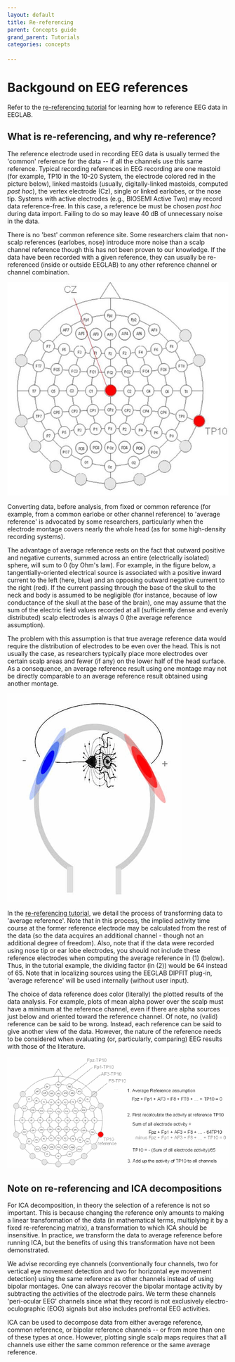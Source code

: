 ```yaml
---
layout: default
title: Re-referencing
parent: Concepts guide
grand_parent: Tutorials
categories: concepts

---
```

Backgound on EEG references
=====

Refer to the [re-referencing tutorial](/tutorials/05_Preprocess/rereferencing.html) for learning how to reference EEG data in EEGLAB.

What is re-referencing, and why re-reference?
---------------------------------------------
The reference electrode used in recording EEG data is usually termed the
'common' reference for the data -- if all the channels use this same
reference. Typical recording references in EEG recording are one mastoid
(for example, TP10 in the 10-20 System, the electrode colored red in the
picture below), linked mastoids (usually, digitally-linked mastoids,
computed *post hoc*), the vertex electrode (Cz), single or linked
earlobes, or the nose tip. Systems with active electrodes (e.g., BIOSEMI
Active Two) may record data reference-free. In this case, a reference
be must be chosen *post hoc* during data import. Failing to do so may
leave 40 dB of unnecessary noise in the data.

There is no 'best' common reference site. Some researchers claim that
non-scalp references (earlobes, nose) introduce more noise than a scalp
channel reference though this has not been proven to our knowledge. If
the data have been recorded with a given reference, they can usually be
re-referenced (inside or outside EEGLAB) to any other reference channel
or channel combination.


![](/assets/images/Reref.jpg)


Converting data, before analysis, from fixed or common reference (for
example, from a common earlobe or other channel reference) to 'average
reference' is advocated by some researchers, particularly when the
electrode montage covers nearly the whole head (as for some high-density
recording systems).
 
 The advantage of average reference rests on the fact
that outward positive and negative currents, summed across an entire
(electrically isolated) sphere, will sum to 0 (by Ohm's law). For
example, in the figure below, a tangentially-oriented electrical source
is associated with a positive inward current to the left (here, blue)
and an opposing outward negative current to the right (red). If the
current passing through the base of the skull to the neck and body is
assumed to be negligible (for instance, because of low conductance of
the skull at the base of the brain), one may assume that the sum of the
electric field values recorded at all (sufficiently dense and evenly
distributed) scalp electrodes is always 0 (the average reference
assumption).

The problem with this assumption is that true average reference data
would require the distribution of electrodes to be even over the head.
This is not usually the case, as researchers typically place more
electrodes over certain scalp areas and fewer (if any) on the lower
half of the head surface. As a consequence, an average reference result
using one montage may not be directly comparable to an average reference
result obtained using another montage.



![Image:Averef.gif](/assets/images/Averef.gif)



In the [re-referencing tutorial](/tutorials/05_Preprocess/rereferencing.html), we detail the process of transforming data to 'average
reference'. Note that in this process, the implied activity time course
at the former reference electrode may be calculated from the rest of the
data (so the data acquires an additional channel - though not an
additional degree of freedom). Also, note that if the data were recorded
using nose tip or ear lobe electrodes, you should not include these
reference electrodes when computing the average reference in (1)
(below). Thus, in the tutorial example, the dividing factor (in (2)) would
be 64 instead of 65. Note that in localizing sources using the EEGLAB
DIPFIT plug-in, 'average reference' will be used internally (without
user input).

The choice of data reference does color (literally) the plotted results
of the data analysis. For example, plots of mean alpha power over the
scalp must have a minimum at the reference channel, even if there are alpha sources just below and oriented toward the reference channel.
Of note, no (valid) reference can be said to be wrong. Instead, each
reference can be said to give another view of the data. However, the
nature of the reference needs to be considered when evaluating (or, particularly, comparing) EEG results with those of the literature.

![Image:Reref2.gif](/assets/images/Reref2.gif)

## Note on re-referencing and ICA decompositions

For ICA decomposition, in theory the selection of
a reference is not so important. This is because changing the reference
only amounts to making a linear transformation of the data (in
mathematical terms, multiplying it by a fixed re-referencing matrix), a
transformation to which ICA should be insensitive. In practice, we transform the data to average reference before running ICA, but the benefits of using this transformation have not been demonstrated.

We advise recording eye channels (conventionally four channels, two for
vertical eye movement detection and two for horizontal eye movement
detection) using the same reference as other channels instead of using
bipolar montages. One can always recover the bipolar montage activity by
subtracting the activities of the electrode pairs. We term these
channels 'peri-ocular EEG' channels since what they record is not
exclusively electro-oculographic (EOG) signals but also includes 
prefrontal EEG activities.

ICA can be used to decompose data from either average reference, common
reference, or bipolar reference channels -- or from more than one of
these types at once. However, plotting single scalp maps requires that
all channels use either the same common reference or the same average
reference.
